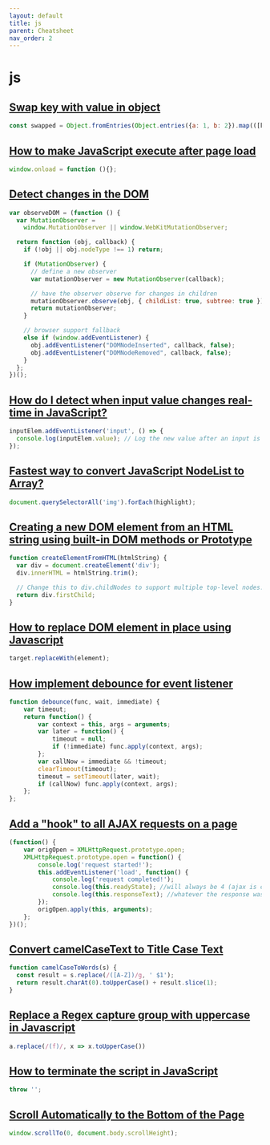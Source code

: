 ```yaml
---
layout: default
title: js
parent: Cheatsheet
nav_order: 2
---
```


# js

## [Swap key with value in object](https://stackoverflow.com/questions/23013573/swap-key-with-value-in-object)

```js
const swapped = Object.fromEntries(Object.entries({a: 1, b: 2}).map(([k, v]) => [v, k]))
```

## [How to make JavaScript execute after page load](https://stackoverflow.com/questions/807878/how-to-make-javascript-execute-after-page-load)

```js
window.onload = function (){};
```

## [Detect changes in the DOM](https://stackoverflow.com/questions/3219758/detect-changes-in-the-dom)

```js
var observeDOM = (function () {
  var MutationObserver =
    window.MutationObserver || window.WebKitMutationObserver;

  return function (obj, callback) {
    if (!obj || obj.nodeType !== 1) return;

    if (MutationObserver) {
      // define a new observer
      var mutationObserver = new MutationObserver(callback);

      // have the observer observe for changes in children
      mutationObserver.observe(obj, { childList: true, subtree: true });
      return mutationObserver;
    }

    // browser support fallback
    else if (window.addEventListener) {
      obj.addEventListener("DOMNodeInserted", callback, false);
      obj.addEventListener("DOMNodeRemoved", callback, false);
    }
  };
})();
```

## [How do I detect when input value changes real-time in JavaScript?](https://stackoverflow.com/questions/60353913/how-do-i-detect-when-input-value-changes-real-time-in-javascript)

```js
inputElem.addEventListener('input', () => {
  console.log(inputElem.value); // Log the new value after an input is made
});
```

## [Fastest way to convert JavaScript NodeList to Array?](https://stackoverflow.com/questions/3199588/fastest-way-to-convert-javascript-nodelist-to-array)

```js
document.querySelectorAll('img').forEach(highlight);
```

## [Creating a new DOM element from an HTML string using built-in DOM methods or Prototype](https://stackoverflow.com/questions/494143/creating-a-new-dom-element-from-an-html-string-using-built-in-dom-methods-or-pro)


```js
function createElementFromHTML(htmlString) {
  var div = document.createElement('div');
  div.innerHTML = htmlString.trim();

  // Change this to div.childNodes to support multiple top-level nodes.
  return div.firstChild;
}
```

## [How to replace DOM element in place using Javascript](https://stackoverflow.com/questions/843680/how-to-replace-dom-element-in-place-using-javascript)

```js
target.replaceWith(element);
```

## [How implement debounce for event listener](https://stackoverflow.com/questions/65035360/how-implement-debounce-for-event-listener-problem-with-storage-event)

```js
function debounce(func, wait, immediate) {
    var timeout;
    return function() {
        var context = this, args = arguments;
        var later = function() {
            timeout = null;
            if (!immediate) func.apply(context, args);
        };
        var callNow = immediate && !timeout;
        clearTimeout(timeout);
        timeout = setTimeout(later, wait);
        if (callNow) func.apply(context, args);
    };
};
```

## [Add a "hook" to all AJAX requests on a page](https://stackoverflow.com/questions/5202296/add-a-hook-to-all-ajax-requests-on-a-page)

```js
(function() {
    var origOpen = XMLHttpRequest.prototype.open;
    XMLHttpRequest.prototype.open = function() {
        console.log('request started!');
        this.addEventListener('load', function() {
            console.log('request completed!');
            console.log(this.readyState); //will always be 4 (ajax is completed successfully)
            console.log(this.responseText); //whatever the response was
        });
        origOpen.apply(this, arguments);
    };
})();
```

## [Convert camelCaseText to Title Case Text](https://stackoverflow.com/questions/7225407/convert-camelcasetext-to-title-case-text)

```js
function camelCaseToWords(s) {
  const result = s.replace(/([A-Z])/g, ' $1');
  return result.charAt(0).toUpperCase() + result.slice(1);
}
```

## [Replace a Regex capture group with uppercase in Javascript](https://stackoverflow.com/questions/6142922/replace-a-regex-capture-group-with-uppercase-in-javascript)

```js
a.replace(/(f)/, x => x.toUpperCase())
```

## [How to terminate the script in JavaScript](https://stackoverflow.com/questions/550574/how-to-terminate-the-script-in-javascript)

```js
throw '';
```

## [Scroll Automatically to the Bottom of the Page](https://stackoverflow.com/questions/11715646/scroll-automatically-to-the-bottom-of-the-page)

```js
window.scrollTo(0, document.body.scrollHeight);
```